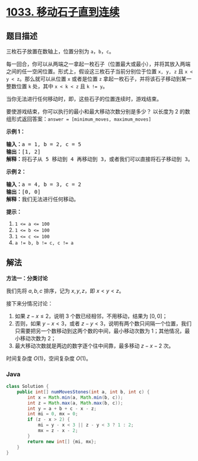 # [1033. 移动石子直到连续](https://leetcode.cn/problems/moving-stones-until-consecutive)

## 题目描述

<p>三枚石子放置在数轴上，位置分别为 <code>a</code>，<code>b</code>，<code>c</code>。</p>

<p>每一回合，你可以从两端之一拿起一枚石子（位置最大或最小），并将其放入两端之间的任一空闲位置。形式上，假设这三枚石子当前分别位于位置 <code>x, y, z</code> 且 <code>x < y < z</code>。那么就可以从位置 <code>x</code> 或者是位置 <code>z</code> 拿起一枚石子，并将该石子移动到某一整数位置 <code>k</code> 处，其中 <code>x < k < z</code> 且 <code>k != y</code>。</p>

<p>当你无法进行任何移动时，即，这些石子的位置连续时，游戏结束。</p>

<p>要使游戏结束，你可以执行的最小和最大移动次数分别是多少？ 以长度为 2 的数组形式返回答案：<code>answer = [minimum_moves, maximum_moves]</code></p>



<p><strong>示例 1：</strong></p>

<pre>
<strong>输入：</strong>a = 1, b = 2, c = 5
<strong>输出：</strong>[1, 2]
<strong>解释：</strong>将石子从 5 移动到 4 再移动到 3，或者我们可以直接将石子移动到 3。
</pre>

<p><strong>示例 2：</strong></p>

<pre>
<strong>输入：</strong>a = 4, b = 3, c = 2
<strong>输出：</strong>[0, 0]
<strong>解释：</strong>我们无法进行任何移动。
</pre>



<p><strong>提示：</strong></p>

<ol>
	<li><code>1 <= a <= 100</code></li>
	<li><code>1 <= b <= 100</code></li>
	<li><code>1 <= c <= 100</code></li>
	<li><code>a != b, b != c, c != a</code></li>
</ol>

## 解法

**方法一：分类讨论**

我们先将 $a, b, c$ 排序，记为 $x, y, z$，即 $x \lt y \lt z$。

接下来分情况讨论：

1. 如果 $z - x \leq 2$，说明 $3$ 个数已经相邻，不用移动，结果为 $[0, 0]$；
1. 否则，如果 $y - x \lt 3$，或者 $z - y \lt 3$，说明有两个数只间隔一个位置，我们只需要把另一个数移动到这两个数的中间，最小移动次数为 $1$；其他情况，最小移动次数为 $2$；
1. 最大移动次数就是两边的数字逐个往中间靠，最多移动 $z - x - 2$ 次。

时间复杂度 $O(1)$，空间复杂度 $O(1)$。

### **Java**

```java
class Solution {
    public int[] numMovesStones(int a, int b, int c) {
        int x = Math.min(a, Math.min(b, c));
        int z = Math.max(a, Math.max(b, c));
        int y = a + b + c - x - z;
        int mi = 0, mx = 0;
        if (z - x > 2) {
            mi = y - x < 3 || z - y < 3 ? 1 : 2;
            mx = z - x - 2;
        }
        return new int[] {mi, mx};
    }
}
```
